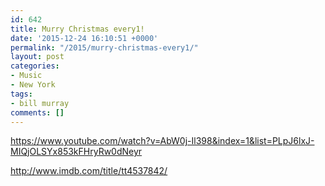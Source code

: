 ```yaml
---
id: 642
title: Murry Christmas every1!
date: '2015-12-24 16:10:51 +0000'
permalink: "/2015/murry-christmas-every1/"
layout: post
categories:
- Music
- New York
tags:
- bill murray
comments: []
---
```

<https://www.youtube.com/watch?v=AbW0j-Il398&index=1&list=PLpJ6lxJ-MIQjOLSYx853kFHryRw0dNeyr>

<http://www.imdb.com/title/tt4537842/>